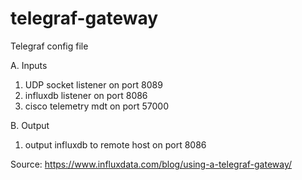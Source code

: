 # telegraf-gateway

Telegraf config file 

A. Inputs
1. UDP socket listener on port 8089
2. influxdb listener on port 8086
3. cisco telemetry mdt on port 57000

B. Output
1. output influxdb to remote host on port 8086

Source:
https://www.influxdata.com/blog/using-a-telegraf-gateway/
